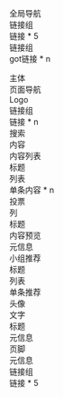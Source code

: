 全局导航  
 链接组  
  链接 * 5  
 链接组  
  got链接 * n  

主体  
    页面导航  
        Logo  
        链接组  
            链接 * n  
        搜索  
    内容  
        内容列表  
            标题  
            列表  
                单条内容 * n  
                    投票  
                    列  
                        标题  
                        内容预览  
                        元信息  
        小组推荐  
            标题  
            列表  
                单条推荐  
                    头像  
                    文字  
                        标题  
                        元信息  
页脚  
    元信息  
    链接组  
        链接 * 5 